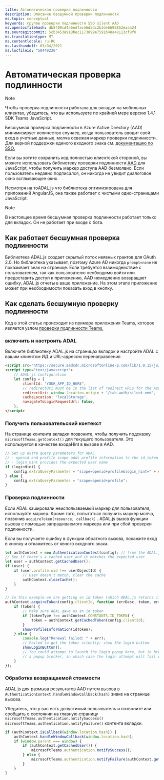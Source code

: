 ```yaml
---
title: Автоматическая проверка подлинности
description: Описание бесшумной проверки подлинности
ms.topic: conceptual
keywords: группы проверки подлинности SSO silent AAD
ms.openlocfilehash: db8409cd4a6edface6d5dc3b3de6698852eaaa24
ms.sourcegitcommit: 5cb3453e918bec1173899e7591b48a48113cf8f0
ms.translationtype: MT
ms.contentlocale: ru-RU
ms.lasthandoff: 03/04/2021
ms.locfileid: "50449230"
---
```

# <a name="silent-authentication"></a>Автоматическая проверка подлинности

> [!NOTE]
> Чтобы проверка подлинности работала для вкладки на мобильных клиентах, убедитесь, что вы используете по крайней мере версию 1.4.1 SDK Teams JavaScript.

Бесшумная проверка подлинности в Azure Active Directory (AAD) минимизирует количество случаев, когда пользователь вводит свой вход в учетные данные, молча освежая маркер проверки подлинности. Для верной поддержки единого входного знака см. [документацию по SSO.](~/tabs/how-to/authentication/auth-aad-sso.md)

Если вы хотите сохранить код полностью клиентской стороной, вы можете использовать библиотеку проверки подлинности [AAD](/azure/active-directory/develop/active-directory-authentication-libraries) для JavaScript, чтобы получить маркер доступа AAD безмолвно. Если пользователь недавно подписался, он никогда не увидит диалоговое окно всплывающее окно.

Несмотря на тоADAL.js что библиотека оптимизирована для приложений AngularJS, она также работает с чистыми одно-страницами JavaScript.

> [!NOTE]
> В настоящее время бесшумная проверка подлинности работает только для вкладок. Он не работает при входе с бота.

## <a name="how-silent-authentication-works"></a>Как работает бесшумная проверка подлинности

Библиотека ADAL.js создает скрытый поток неявных грантов для OAuth 2.0. Но библиотека указывает, поэтому Azure AD никогда `prompt=none` не показывает знак на странице. Если требуется взаимодействие с пользователем, так как пользователю необходимо войти или предоставить доступ к приложению, AAD немедленно возвращает ошибку, ADAL.js отчеты в ваше приложение. На этом этапе приложение может при необходимости показать вход в кнопку.

## <a name="how-to-do-silent-authentication"></a>Как сделать бесшумную проверку подлинности

Код в этой статье происходит из примера приложения Teams, которое является узлом [проверки подлинности Teams.](https://github.com/OfficeDev/Microsoft-Teams-Samples/blob/main/samples/app-auth/nodejs/src/views/tab/silent/silent.hbs)

### <a name="include-and-configure-adal"></a>включить и настроить ADAL

Включите библиотеку ADAL.js на страницах вкладок и настройте ADAL с вашим клиентом ИД и URL-адресом перенаправления:

```html
<script src="https://secure.aadcdn.microsoftonline-p.com/lib/1.0.15/js/adal.min.js" integrity="sha384-lIk8T3uMxKqXQVVfFbiw0K/Nq+kt1P3NtGt/pNexiDby2rKU6xnDY8p16gIwKqgI" crossorigin="anonymous"></script>
<script type="text/javascript">
    // ADAL.js configuration
    let config = {
        clientId: "YOUR_APP_ID_HERE",
        // redirectUri must be in the list of redirect URLs for the Azure AD app
        redirectUri: window.location.origin + "/tab-auth/silent-end",
        cacheLocation: "localStorage",
        navigateToLoginRequestUrl: false,
    };
</script>
```

### <a name="get-the-user-context"></a>Получить пользовательский контекст

На странице контента вкладки позвоните, чтобы получить подсказку `microsoftTeams.getContext()` для текущего пользователя. Это используется в качестве входаHint в вызове в AAD.

```javascript
// Set up extra query parameters for ADAL
// - openid and profile scope adds profile information to the id_token
// - login_hint provides the expected user name
if (loginHint) {
    config.extraQueryParameter = "scope=openid+profile&login_hint=" + encodeURIComponent(loginHint);
} else {
    config.extraQueryParameter = "scope=openid+profile";
}
```

### <a name="authenticate"></a>Проверка подлинности

Если ADAL кэшировали неиспользваемый маркер для пользователя, используйте маркер. Кроме того, попытаться получить маркер молча, позвонив `acquireToken(resource, callback)` . ADAL.js вызов функции вызова с помощью запрашиваемого маркера или при сбой проверки подлинности.

Если вы получаете ошибку в функции обратного вызова, покажите вход в кнопку и откажитесь от явного входного знака.

```javascript
let authContext = new AuthenticationContext(config); // from the ADAL.js library
// See if there's a cached user and it matches the expected user
let user = authContext.getCachedUser();
if (user) {
    if (user.profile.oid !== userObjectId) {
        // User doesn't match, clear the cache
        authContext.clearCache();
    }
}

// In this example we are getting an id token (which ADAL.js returns if we ask for resource = clientId)
authContext.acquireToken(config.clientId, function (errDesc, token, err, tokenType) {
    if (token) {
        // Make sure ADAL gave us an id token
        if (tokenType !== authContext.CONSTANTS.ID_TOKEN) {
            token = authContext.getCachedToken(config.clientId);
        }
        showProfileInformation(idToken);
    } else {
        console.log("Renewal failed: " + err);
        // Failed to get the token silently; show the login button
        showLoginButton();
        // You could attempt to launch the login popup here, but in browsers this could be blocked by
        // a popup blocker, in which case the login attempt will fail with the reason FailedToOpenWindow.
    }
});
```

### <a name="process-the-return-value"></a>Обработка возвращаемой стоимости

ADAL.js для размыва результатов AAD путем вызова в `AuthenticationContext.handleWindowCallback(hash)` знаке на странице вызова.

Убедитесь, что у вас есть допустимый пользователь и позвоните или сообщить о состоянии на главную страницу `microsoftTeams.authentication.notifySuccess()` `microsoftTeams.authentication.notifyFailure()` контента вкладки.

```javascript
if (authContext.isCallback(window.location.hash)) {
    authContext.handleWindowCallback(window.location.hash);
    if (window.parent === window) {
        if (authContext.getCachedUser()) {
            microsoftTeams.authentication.notifySuccess();
        } else {
            microsoftTeams.authentication.notifyFailure(authContext.getLoginError());
        }
    }
}
```
